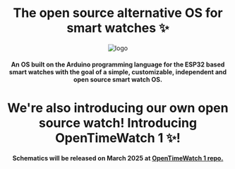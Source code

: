 <h1 style="text-align:center;">
    The open source alternative OS for smart watches ✨
</h3>
<p align="center">
    <img src="https://avatars.githubusercontent.com/u/188985950?s=400&u=db8ffcf57d93e2f0231639ccdab338dda3999e4a&v=4" alt="logo"/>
</p>
<h4 style="text-align:center;">
    An OS built on the Arduino programming language for the ESP32 based smart watches with the goal of a simple, customizable, independent and open source  smart watch OS.
</h4>
<h1 style="text-align:center;">
    We're also introducing our own open source watch! Introducing OpenTimeWatch 1 ✨!
</h1>
<h4 style="text-align:center;">
    Schematics will be released on March 2025 at 
    <a href="https://github.com/OpenTimeWatch-Project/OpenTimeWatch-1/tree/main">
       OpenTimeWatch 1 repo.
    </a>
